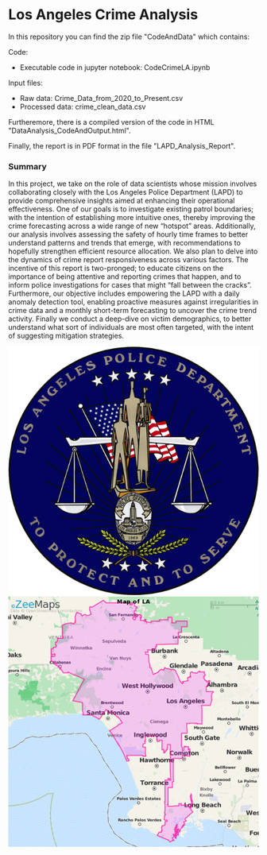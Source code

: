 # Los Angeles Crime Analysis

In this repository you can find the zip file "CodeAndData" which contains:

Code:

- Executable code in jupyter notebook: CodeCrimeLA.ipynb

Input files: 

- Raw data: Crime_Data_from_2020_to_Present.csv
- Processed data: crime_clean_data.csv

Furtheremore, there is a compiled version of the code in HTML "DataAnalysis_CodeAndOutput.html".

Finally, the report is in PDF format in the file "LAPD_Analysis_Report".

### Summary
In this project, we take on the role of data scientists whose mission involves collaborating closely with the Los Angeles Police
Department (LAPD) to provide comprehensive insights aimed at enhancing their operational
effectiveness. One of our goals is to investigate existing patrol boundaries; with the intention of
establishing more intuitive ones, thereby improving the crime forecasting across a wide range of new
“hotspot” areas. Additionally, our analysis involves assessing the safety of hourly time frames to
better understand patterns and trends that emerge, with recommendations to hopefully strengthen
efficient resource allocation. We also plan to delve into the dynamics of crime report responsiveness
across various factors. The incentive of this report is two-pronged; to educate citizens on the importance of
being attentive and reporting crimes that happen, and to inform police investigations for cases that
might “fall between the cracks”. Furthermore, our objective includes empowering the LAPD with a
daily anomaly detection tool, enabling proactive measures against irregularities in crime data and a
monthly short-term forecasting to uncover the crime trend activity. Finally we conduct a deep-dive on
victim demographics, to better understand what sort of individuals are most often targeted, with the
intent of suggesting mitigation strategies. 

![Image](https://github.com/KarthigaSethu/LAPD-Data-Analysis/blob/main/images/LAPD.png)
![Image](https://github.com/KarthigaSethu/LAPD-Data-Analysis/blob/main/images/LA_map.png) 
